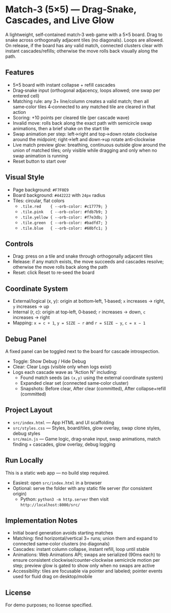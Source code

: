 # Match‑3 (5×5) — Drag‑Snake, Cascades, and Live Glow

A lightweight, self‑contained match‑3 web game with a 5×5 board. Drag to snake across orthogonally adjacent tiles (no diagonals). Loops are allowed. On release, if the board has any valid match, connected clusters clear with instant cascades/refills; otherwise the move rolls back visually along the path.

## Features
- 5×5 board with instant collapse + refill cascades
- Drag‑snake input (orthogonal adjacency, loops allowed; one swap per entered cell)
- Matching rule: any 3+ line/column creates a valid match; then all same‑color tiles 4‑connected to any matched tile are cleared in that action
- Scoring: +10 points per cleared tile (per cascade wave)
- Invalid move: rolls back along the exact path with semicircle swap animations, then a brief shake on the start tile
- Swap animation per step: left→right and top→down rotate clockwise around the midpoint; right→left and down→up rotate anti‑clockwise
- Live match preview glow: breathing, continuous outside glow around the union of matched tiles; only visible while dragging and only when no swap animation is running
- Reset button to start over

## Visual Style
- Page background: `#F7F0E9`
- Board background: `#442222` with `24px` radius
- Tiles: circular, flat colors
  - `.tile.red    { --orb-color: #c17779; }`
  - `.tile.pink   { --orb-color: #fdb7b9; }`
  - `.tile.yellow { --orb-color: #f7e3db; }`
  - `.tile.green  { --orb-color: #badfd7; }`
  - `.tile.blue   { --orb-color: #60bfc1; }`

## Controls
- Drag: press on a tile and snake through orthogonally adjacent tiles
- Release: if any match exists, the move succeeds and cascades resolve; otherwise the move rolls back along the path
- Reset: click Reset to re‑seed the board

## Coordinate System
- External/logical (x, y): origin at bottom‑left, 1‑based; `x` increases → right, `y` increases → up
- Internal (r, c): origin at top‑left, 0‑based; `r` increases → down, `c` increases → right
- Mapping: `x = c + 1`, `y = SIZE − r` and `r = SIZE − y`, `c = x − 1`

## Debug Panel
A fixed panel can be toggled next to the board for cascade introspection.
- Toggle: Show Debug / Hide Debug
- Clear: Clear Logs (visible only when logs exist)
- Logs each cascade wave as “Action N” including:
  - Found match seeds (as `(x,y)` using the external coordinate system)
  - Expanded clear set (connected same‑color cluster)
  - Snapshots: Before clear, After clear (committed), After collapse+refill (committed)

## Project Layout
- `src/index.html` — App HTML and UI scaffolding
- `src/styles.css` — Styles, board/tiles, glow overlay, swap clone styles, debug styles
- `src/main.js` — Game logic, drag‑snake input, swap animations, match finding + cascades, glow overlay, debug logging

## Run Locally
This is a static web app — no build step required.
- Easiest: open `src/index.html` in a browser
- Optional: serve the folder with any static file server (for consistent origin)
  - Python: `python3 -m http.server` then visit `http://localhost:8000/src/`

## Implementation Notes
- Initial board generation avoids starting matches
- Matching: find horizontal/vertical 3+ runs; union them and expand to connected same‑color clusters (no diagonals)
- Cascades: instant column collapse, instant refill, loop until stable
- Animations: Web Animations API; swaps are serialized (90ms each) to ensure consistent clockwise/counter‑clockwise semicircle motion per step; preview glow is gated to show only when no swaps are active
- Accessibility: tiles are focusable via pointer and labeled; pointer events used for fluid drag on desktop/mobile

## License
For demo purposes; no license specified.
